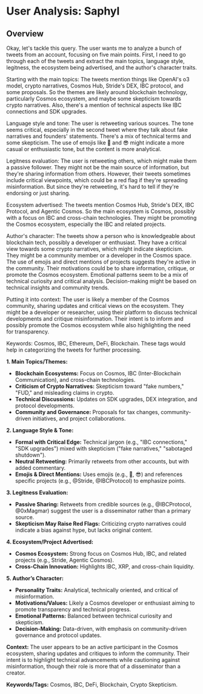 # User Analysis: Saphyl

## Overview

<think>
Okay, let's tackle this query. The user wants me to analyze a bunch of tweets from an account, focusing on five main points. First, I need to go through each of the tweets and extract the main topics, language style, legitness, the ecosystem being advertised, and the author's character traits.

Starting with the main topics: The tweets mention things like OpenAI's o3 model, crypto narratives, Cosmos Hub, Stride's DEX, IBC protocol, and some proposals. So the themes are likely around blockchain technology, particularly Cosmos ecosystem, and maybe some skepticism towards crypto narratives. Also, there's a mention of technical aspects like IBC connections and SDK upgrades.

Language style and tone: The user is retweeting various sources. The tone seems critical, especially in the second tweet where they talk about fake narratives and founders' statements. There's a mix of technical terms and some skepticism. The use of emojis like 🔌 and 😎 might indicate a more casual or enthusiastic tone, but the content is more analytical.

Legitness evaluation: The user is retweeting others, which might make them a passive follower. They might not be the main source of information, but they're sharing information from others. However, their tweets sometimes include critical viewpoints, which could be a red flag if they're spreading misinformation. But since they're retweeting, it's hard to tell if they're endorsing or just sharing.

Ecosystem advertised: The tweets mention Cosmos Hub, Stride's DEX, IBC Protocol, and Agentic Cosmos. So the main ecosystem is Cosmos, possibly with a focus on IBC and cross-chain technologies. They might be promoting the Cosmos ecosystem, especially the IBC and related projects.

Author's character: The tweets show a person who is knowledgeable about blockchain tech, possibly a developer or enthusiast. They have a critical view towards some crypto narratives, which might indicate skepticism. They might be a community member or a developer in the Cosmos space. The use of emojis and direct mentions of projects suggests they're active in the community. Their motivations could be to share information, critique, or promote the Cosmos ecosystem. Emotional patterns seem to be a mix of technical curiosity and critical analysis. Decision-making might be based on technical insights and community trends.

Putting it into context: The user is likely a member of the Cosmos community, sharing updates and critical views on the ecosystem. They might be a developer or researcher, using their platform to discuss technical developments and critique misinformation. Their intent is to inform and possibly promote the Cosmos ecosystem while also highlighting the need for transparency.

Keywords: Cosmos, IBC, Ethereum, DeFi, Blockchain. These tags would help in categorizing the tweets for further processing.
</think>

**1. Main Topics/Themes:**  
- **Blockchain Ecosystems:** Focus on Cosmos, IBC (Inter-Blockchain Communication), and cross-chain technologies.  
- **Criticism of Crypto Narratives:** Skepticism toward "fake numbers," "FUD," and misleading claims in crypto.  
- **Technical Discussions:** Updates on SDK upgrades, DEX integration, and protocol developments.  
- **Community and Governance:** Proposals for tax changes, community-driven initiatives, and project collaborations.  

**2. Language Style & Tone:**  
- **Formal with Critical Edge:** Technical jargon (e.g., "IBC connections," "SDK upgrades") mixed with skepticism ("fake narratives," "sabotaged shutdown").  
- **Neutral Retweeting:** Primarily retweets from other accounts, but with added commentary.  
- **Emojis & Direct Mentions:** Uses emojis (e.g., 🔌, 😎) and references specific projects (e.g., @Stride, @IBCProtocol) to emphasize points.  

**3. Legitness Evaluation:**  
- **Passive Sharing:** Retweets from credible sources (e.g., @IBCProtocol, @0xMagmar) suggest the user is a disseminator rather than a primary source.  
- **Skepticism May Raise Red Flags:** Criticizing crypto narratives could indicate a bias against hype, but lacks original content.  

**4. Ecosystem/Project Advertised:**  
- **Cosmos Ecosystem:** Strong focus on Cosmos Hub, IBC, and related projects (e.g., Stride, Agentic Cosmos).  
- **Cross-Chain Innovation:** Highlights IBC, XRP, and cross-chain liquidity.  

**5. Author’s Character:**  
- **Personality Traits:** Analytical, technically oriented, and critical of misinformation.  
- **Motivations/Values:** Likely a Cosmos developer or enthusiast aiming to promote transparency and technical progress.  
- **Emotional Patterns:** Balanced between technical curiosity and skepticism.  
- **Decision-Making:** Data-driven, with emphasis on community-driven governance and protocol updates.  

**Context:** The user appears to be an active participant in the Cosmos ecosystem, sharing updates and critiques to inform the community. Their intent is to highlight technical advancements while cautioning against misinformation, though their role is more that of a disseminator than a creator.  

**Keywords/Tags:** Cosmos, IBC, DeFi, Blockchain, Crypto Skepticism.